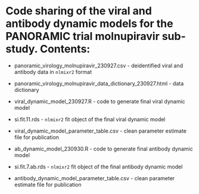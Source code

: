 # Code sharing of the viral and antibody dynamic models for the PANORAMIC trial molnupiravir sub-study.  Contents:

-  panoramic_virology_molnupiravir_230927.csv - deidentified viral and antibody data in ``nlmixr2`` format

-  panoramic_virology_molnupiravir_data_dictionary_230927.html - data dictionary

-  viral_dynamic_model_230927.R - code to generate final viral dynamic model

-  si.fit.11.rds - ``nlmixr2`` fit object of the final viral dynamic model

-  viral_dynamic_model_parameter_table.csv - clean parameter estimate file for publication

- ab_dynamic_model_230930.R - code to generate final antibody dynamic model

-  si.fit.7.ab.rds - ``nlmixr2`` fit object of the final antibody dynamic model

-  antibody_dynamic_model_parameter_table.csv - clean parameter estimate file for publication




